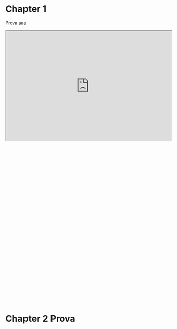 # Chapter 1

Prova aaa

<iframe width="520" height="345" src="https://www.youtube.com/embed/tgbNymZ7vqY">
</iframe>

<div style="width: 100%; height: 500px;" id='paper'></div>

# Chapter 2 Prova
